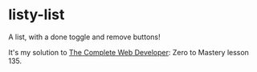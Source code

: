 # listy-list
A list, with a done toggle and remove buttons!

It's my solution to [The Complete Web Developer](https://www.udemy.com/course/the-complete-web-developer-zero-to-mastery/): Zero to Mastery lesson 135.
